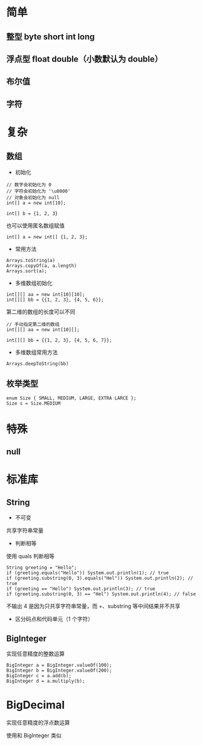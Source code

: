 # 简单

## 整型 byte short int long
## 浮点型 float double（小数默认为 double）
## 布尔值
## 字符

# 复杂

## 数组

- 初始化

```
// 数字会初始化为 0
// 字符会初始化为 '\u0000'
// 对象会初始化为 null
int[] a = new int[10];

int[] b = {1, 2, 3}
```

也可以使用匿名数组赋值

```
int[] a = new int[] {1, 2, 3};
```

- 常用方法

```
Arrays.toString(a)
Arrays.copyOf(a, a.length)
Arrays.sort(a);
```

- 多维数组初始化

```
int[][] aa = new int[10][10];
int[][] bb = {{1, 2, 3}, {4, 5, 6}};
```

第二维的数组的长度可以不同

```
// 手动指定第二维的数组
int[][] aa = new int[10][];

int[][] bb = {{1, 2, 3}, {4, 5, 6, 7}};
```

- 多维数组常用方法

```
Arrays.deepToString(bb)
```

## 枚举类型

```
enum Size { SMALL, MEDIUM, LARGE, EXTRA LARCE };
Size s = Size.MEDIUM
```

# 特殊

## null

# 标准库

## String

- 不可变

共享字符串常量

- 判断相等

使用 quals 判断相等

```
String greeting = "Hello";
if (greeting.equals("Hello")) System.out.println(1); // true
if (greeting.substring(0, 3).equals("Hel")) System.out.println(2); // true
if (greeting == "Hello") System.out.println(3); // true
if (greeting.substring(0, 3) == "Hel") System.out.println(4); // false
```

不输出 4 是因为只共享字符串常量，而 +、substring 等中间结果并不共享

- 区分码点和代码单元（1 个字符）

## BigInteger

实现任意精度的整数运算

```
BigInteger a = BigInteger.valueOf(100);
BigInteger b = BigInteger.valueOf(200);
BigInteger c = a.add(b);
BigInteger d = a.multiply(b);
```

# BigDecimal

实现任意精度的浮点数运算

使用和 BigInteger 类似
